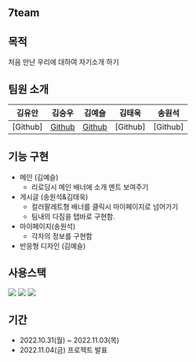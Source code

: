 ## 7team 

## 목적
처음 만난 우리에 대하여 자기소개 하기

## 팀원 소개
김유안|김승우|김예슬|김태욱|송원석|
|------|------|------|------|------|
|[Github]|[Github](https://github.com/coachkim)|[Github](https://github.com/2sel)|[Github]|[Github]|

## 기능 구현
* 메인 (김예슬)
    - 리로딩시 메인 배너에 소개 멘트 보여주기
* 게시글 (송원석&김태욱)
    - 컬러팔레트형 배너를 클릭시 마이페이지로 넘어가기
    - 팀내의 다짐을 탭바로 구현함.
* 마이페이지(송원석)
    - 각자의 정보를 구현함
*  반응형 디자인 (김예슬)

## 사용스택
<div align="left">
	<img src="https://img.shields.io/badge/HTML5-E34F26?style=flat&logo=HTML5&logoColor=white" />
	<img src="https://img.shields.io/badge/CSS3-1572B6?style=flat&logo=CSS3&logoColor=white" />
	<img src="https://img.shields.io/badge/Javascript-F7DF1E?style=flat&logo=Javascript&logoColor=black" />
</div>

## 기간
* 2022.10.31(월) ~ 2022.11.03(목)
* 2022.11.04(금) 프로젝트 발표

